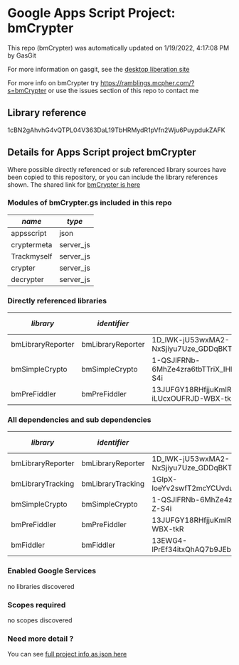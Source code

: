 # Google Apps Script Project: bmCrypter
This repo (bmCrypter) was automatically updated on 1/19/2022, 4:17:08 PM by GasGit

For more information on gasgit, see the [desktop liberation site](https://ramblings.mcpher.com/drive-sdk-and-github/migrategasgit/ "desktop liberation")

For more info on bmCrypter try https://ramblings.mcpher.com/?s=bmCrypter or use the issues section of this repo to contact me
## Library reference
1cBN2gAhvhG4vQTPL04V363DaL19TbHRMydR1pVfn2Wju6PuypdukZAFK


## Details for Apps Script project bmCrypter
Where possible directly referenced or sub referenced library sources have been copied to this repository, or you can include the library references shown. 
The shared link for [bmCrypter is here](https://script.google.com/d/1cBN2gAhvhG4vQTPL04V363DaL19TbHRMydR1pVfn2Wju6PuypdukZAFK/edit?usp=sharing "open in the GAS IDE")

### Modules of bmCrypter.gs included in this repo
*name*|*type*
--- | --- 
appsscript| json
cryptermeta| server_js
Trackmyself| server_js
crypter| server_js
decrypter| server_js
### Directly referenced libraries
*library*|*identifier*|*key*|*version*|*dev mode*|*source*|
--- | --- | --- | --- | --- | --- 
bmLibraryReporter| bmLibraryReporter|1D_lWK-jU53wxMA2-NxSjiyu7Uze_GDDqBKTsQnCgPhyUmmSLv0bfTNPX|8|no|[here](libraries/bmLibraryReporter "library source")
bmSimpleCrypto| bmSimpleCrypto|1-QSJlFRNb-6MhZe4zra6tbTTriX_IHbZ7X3nNoFfKtlkA3DrbY-Z-S4i|2|no|[here](libraries/bmSimpleCrypto "library source")
bmPreFiddler| bmPreFiddler|13JUFGY18RHfjjuKmIRRfvmGlCYrEkEtN6uUm-iLUcxOUFRJD-WBX-tkR|24|no|[here](libraries/bmPreFiddler "library source")
### All dependencies and sub dependencies
*library*|*identifier*|*key*|*version*|*dev mode*|*source*|
--- | --- | --- | --- | --- | --- 
bmLibraryReporter| bmLibraryReporter|1D_lWK-jU53wxMA2-NxSjiyu7Uze_GDDqBKTsQnCgPhyUmmSLv0bfTNPX|8|no|[here](libraries/bmLibraryReporter "library source")
bmLibraryTracking| bmLibraryTracking|1GIpX-loeYv2swfT2mcYCUvduAXtoYdzenzIYXt4M_1YLmlN7eMrO1h_P|3|no|[here](libraries/bmLibraryTracking "library source")
bmSimpleCrypto| bmSimpleCrypto|1-QSJlFRNb-6MhZe4zra6tbTTriX_IHbZ7X3nNoFfKtlkA3DrbY-Z-S4i|2|no|[here](libraries/bmSimpleCrypto "library source")
bmPreFiddler| bmPreFiddler|13JUFGY18RHfjjuKmIRRfvmGlCYrEkEtN6uUm-iLUcxOUFRJD-WBX-tkR|24|no|[here](libraries/bmPreFiddler "library source")
bmFiddler| bmFiddler|13EWG4-lPrEf34itxQhAQ7b9JEbmCBfO8uE4Mhr99CHi3Pw65oxXtq-rU|20|no|[here](libraries/bmFiddler "library source")
### Enabled Google Services
no libraries discovered
### Scopes required
no scopes discovered
### Need more detail ?
You can see [full project info as json here](info.json)
